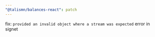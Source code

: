 ```yaml
---
"@talismn/balances-react": patch
---
```


fix: `provided an invalid object where a stream was expected` error in signet
